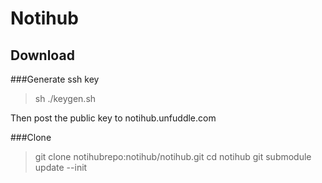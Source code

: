 Notihub
===========================

Download
---------------------------

###Generate ssh key

>	sh ./keygen.sh

Then post the public key to notihub.unfuddle.com

###Clone 
>	git clone notihubrepo:notihub/notihub.git
>	cd notihub
>	git submodule update --init
